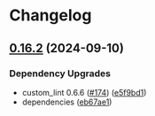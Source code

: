 # Changelog

## [0.16.2](https://github.com/ronnnnn/nilts/compare/nilts-v0.16.1...nilts-v0.16.2) (2024-09-10)


### Dependency Upgrades

* custom_lint 0.6.6 ([#174](https://github.com/ronnnnn/nilts/issues/174)) ([e5f9bd1](https://github.com/ronnnnn/nilts/commit/e5f9bd156606ef1ac5114f3e84d1d099f5ad40dc))
* dependencies ([eb67ae1](https://github.com/ronnnnn/nilts/commit/eb67ae1b55b993a6c3f4024409f8400ed4b45b13))
